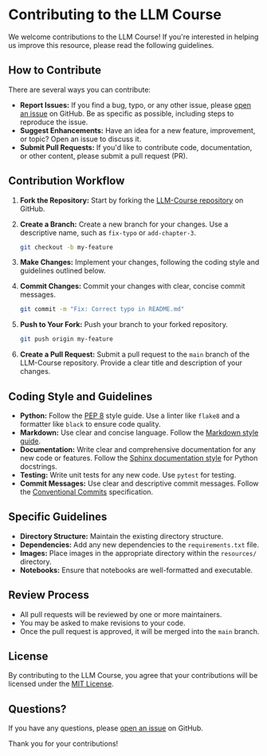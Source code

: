 # Contributing to the LLM Course

We welcome contributions to the LLM Course! If you're interested in helping us improve this resource, please read the following guidelines.

## How to Contribute

There are several ways you can contribute:

* **Report Issues:** If you find a bug, typo, or any other issue, please [open an issue](https://github.com/dhakalnirajan/LLM-Course/issues) on GitHub. Be as specific as possible, including steps to reproduce the issue.
* **Suggest Enhancements:** Have an idea for a new feature, improvement, or topic? Open an issue to discuss it.
* **Submit Pull Requests:** If you'd like to contribute code, documentation, or other content, please submit a pull request (PR).

## Contribution Workflow

1. **Fork the Repository:** Start by forking the [LLM-Course repository](https://github.com/dhakalnirajan/LLM-Course) on GitHub.
2. **Create a Branch:** Create a new branch for your changes. Use a descriptive name, such as `fix-typo` or `add-chapter-3`.

    ```bash
    git checkout -b my-feature
    ```

3. **Make Changes:** Implement your changes, following the coding style and guidelines outlined below.
4. **Commit Changes:** Commit your changes with clear, concise commit messages.

    ```bash
    git commit -m "Fix: Correct typo in README.md"
    ```

5. **Push to Your Fork:** Push your branch to your forked repository.

    ```bash
    git push origin my-feature
    ```

6. **Create a Pull Request:** Submit a pull request to the `main` branch of the LLM-Course repository. Provide a clear title and description of your changes.

## Coding Style and Guidelines

* **Python:** Follow the [PEP 8](https://peps.python.org/pep-0008/) style guide. Use a linter like `flake8` and a formatter like `black` to ensure code quality.
* **Markdown:** Use clear and concise language. Follow the [Markdown style guide](https://www.markdownguide.org/).
* **Documentation:** Write clear and comprehensive documentation for any new code or features. Follow the [Sphinx documentation style](https://www.sphinx-doc.org/en/master/usage/restructuredtext/index.html) for Python docstrings.
* **Testing:** Write unit tests for any new code. Use `pytest` for testing.
* **Commit Messages:** Use clear and descriptive commit messages. Follow the [Conventional Commits](https://www.conventionalcommits.org/en/v1.0.0/) specification.

## Specific Guidelines

* **Directory Structure:** Maintain the existing directory structure.
* **Dependencies:** Add any new dependencies to the `requirements.txt` file.
* **Images:** Place images in the appropriate directory within the `resources/` directory.
* **Notebooks:** Ensure that notebooks are well-formatted and executable.

## Review Process

* All pull requests will be reviewed by one or more maintainers.
* You may be asked to make revisions to your code.
* Once the pull request is approved, it will be merged into the `main` branch.

## License

By contributing to the LLM Course, you agree that your contributions will be licensed under the [MIT License](LICENSE).

## Questions?

If you have any questions, please [open an issue](https://github.com/dhakalnirajan/LLM-Course/issues) on GitHub.

Thank you for your contributions!
